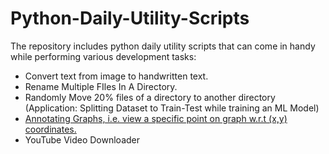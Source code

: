 # Python-Daily-Utility-Scripts

The repository includes python daily utility scripts that can come in handy while performing various development tasks:

- Convert text from image to handwritten text.
- Rename Multiple FIles In A Directory.
- Randomly Move 20% files of a directory to another directory (Application: Splitting Dataset to Train-Test while training an ML Model)
- [Annotating Graphs, i.e. view a specific point on graph w.r.t (x,y) coordinates. ](https://github.com/Agha-Muqarib/Python-Daily-Utility-Scripts/blob/main/Scripts/Annotating%20Graphs.ipynb)
- YouTube Video Downloader

